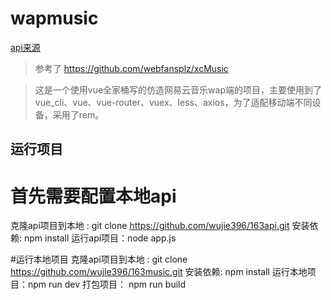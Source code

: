 # wapmusic

[api来源](https://binaryify.github.io/NeteaseCloudMusicApi/#/)
>参考了 https://github.com/webfansplz/xcMusic


> 这是一个使用vue全家桶写的仿造网易云音乐wap端的项目，主要使用到了vue_cli、vue、vue-router、vuex、less、axios，为了适配移动端不同设备，采用了rem。

## 运行项目

# 首先需要配置本地api
克隆api项目到本地 : git clone https://github.com/wujie396/163api.git
安装依赖: npm install 
运行api项目：node app.js

#运行本地项目
克隆api项目到本地 : git clone https://github.com/wujie396/163music.git
安装依赖: npm install 
运行本地项目：npm run dev
打包项目： npm run build

